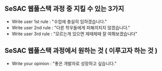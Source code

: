## SeSAC 웹풀스택 과정 중 지킬 수 있는 3가지
- Write user 1st rule : "수업에 충실히 임하겠습니다." 
- Write user 2nd rule : "다른 학우들에게 피해끼치지 않겠습니다."
- Write user 3rd rule : "모르는게 있으면 제때제때 잘 여쭤보겠습니다"

## SeSAC 웹풀스택 과정에서 원하는 것 ( 이루고자 하는 것 )
- Write your opinion : "좋은 개발자로 성장하고 싶습니다."